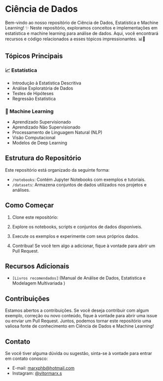 # Ciência de Dados

Bem-vindo ao nosso repositório de Ciência de Dados, Estatística e Machine Learning! ✨ Neste repositório, exploramos conceitos e implementações em estatística e machine learning para análise de dados. Aqui, você encontrará recursos e código relacionados a esses tópicos impressionantes. 📊🤖

## Tópicos Principais

### 📈 Estatística
- Introdução à Estatística Descritiva
- Análise Exploratória de Dados
- Testes de Hipóteses
- Regressão Estatística

### 🤖 Machine Learning
- Aprendizado Supervisionado
- Aprendizado Não Supervisionado
- Processamento de Linguagem Natural (NLP)
- Visão Computacional
- Modelos de Deep Learning

## Estrutura do Repositório

Este repositório está organizado da seguinte forma:

- `/notebooks`: Contém Jupyter Notebooks com exemplos e tutoriais.
- `/datasets`: Armazena conjuntos de dados utilizados nos projetos e análises.

## Como Começar

1. Clone este repositório:

2. Explore os notebooks, scripts e conjuntos de dados disponíveis.

3. Execute os exemplos e experimente com seus próprios dados.

4. Contribua! Se você tem algo a adicionar, fique à vontade para abrir um Pull Request.

## Recursos Adicionais

- `[Livros recomendados]`:(Manual de Análise de Dados, Estatística e Modelagem Multivariada  )

## Contribuições

Estamos abertos a contribuições. Se você deseja contribuir com algum exemplo, correção ou novo conteúdo, fique à vontade para abrir uma issue ou enviar um Pull Request. Juntos, podemos tornar este repositório uma valiosa fonte de conhecimento em Ciência de Dados e Machine Learning!

## Contato

Se você tiver alguma dúvida ou sugestão, sinta-se à vontade para entrar em contato conosco:

- E-mail: marxphb@hotmail.com
- Instagram: [@vitormarx.s](https://instagram.com/vitormarx.s)

